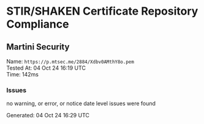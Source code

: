 # STIR/SHAKEN Certificate Repository Compliance

## Martini Security

Name: `https://p.mtsec.me/2884/Xdbv0AMthY8o.pem`\
Tested At: 04 Oct 24 16:19 UTC\
Time: 142ms

### Issues

no warning, or error, or notice date level issues were found

Generated: 04 Oct 24 16:29 UTC